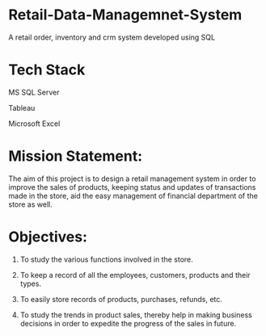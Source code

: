 # Retail-Data-Managemnet-System
A retail order, inventory and crm system developed using SQL 

# Tech Stack
MS SQL Server


Tableau


Microsoft Excel

# Mission Statement: 
The aim of this project is to design a retail management system in order to improve the sales of products, 
keeping status and updates of transactions made in the store, aid the easy management of financial department of the store as well.





# Objectives:


1. To study the various functions involved in the store.


2. To keep a record of all the employees, customers, products and their types.


3. To easily store records of products, purchases, refunds, etc.


4. To study the trends in product sales, thereby help in making business decisions in order to expedite the progress of the sales in future.


